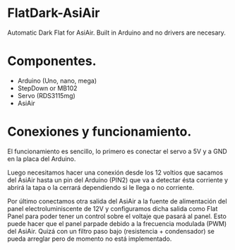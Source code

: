 # FlatDark-AsiAir
Automatic Dark Flat for AsiAir. Built in Arduino and no drivers are necesary.

# Componentes.
* Arduino (Uno, nano, mega)
* StepDown or MB102
* Servo (RDS3115mg)
* AsiAir

# Conexiones y funcionamiento.
El funcionamiento es sencillo, lo primero es conectar el servo a 5V y a GND en la placa del Arduino.

Luego necesitamos hacer una conexión desde los 12 voltios que sacamos del AsiAir hasta un pin del Arduino (PIN2) que va a detectar ésta corriente y abrirá la tapa o la cerrará dependiendo si le llega o no corriente. 

Por último conectamos otra salida del AsiAir a la fuente de alimentación del panel electroluminiscente de 12V y configuramos dicha salida como Flat Panel para poder tener un control sobre el voltaje que pasará al panel. Esto puede hacer que el panel parpade debido a la frecuencia modulada (PWM) del AsiAir. Quizá con un filtro paso bajo (resistencia + condensador) se pueda arreglar pero de momento no está implementado. 

